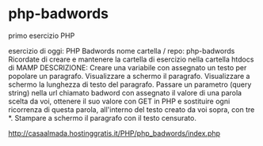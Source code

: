 # php-badwords
primo esercizio PHP



esercizio di oggi: PHP Badwords
nome cartella / repo: php-badwords
Ricordate di creare e mantenere la cartella di esercizio nella cartella htdocs di MAMP
DESCRIZIONE:
Creare una variabile con assegnato un testo per popolare un paragrafo.
Visualizzare a schermo il paragrafo.
Visualizzare a schermo la lunghezza di testo del paragrafo.
Passare un parametro (query string) nella url chiamato badword con assegnato il valore di una parola scelta da voi, ottenere il suo valore con GET in PHP e sostituire ogni ricorrenza di questa parola, all'interno del testo creato da voi sopra, con tre *.
Stampare a schermo il paragrafo con il testo censurato.

http://casaalmada.hostinggratis.it/PHP/php_badwords/index.php
